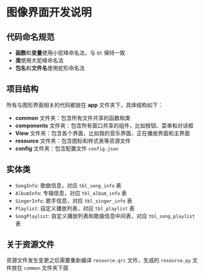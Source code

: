 # 图像界面开发说明

## 代码命名规范
* **函数**和**变量**使用小驼峰命名法，与 `Qt` 保持一致
* **类**使用大驼峰命名法
* **包名**和**文件名**使用蛇形命名法

## 项目结构
所有与图形界面相关的代码都放在 **app** 文件夹下，具体结构如下：
* **common** 文件夹：包含所有文件共享的函数和类
* **components** 文件夹：包含所有窗口共享的组件，比如按钮、菜单和对话框
* **View** 文件夹：包含各个界面，比如我的音乐界面、正在播放界面和主界面
* **resource** 文件夹：包含图标和样式表等资源文件
* **config** 文件夹：包含配置文件 `config.json`


## 实体类
* `SongInfo`: 歌曲信息，对应 `tbl_song_info` 表
* `AlbumInfo`: 专辑信息，对应 `tbl_album_info` 表
* `SingerInfo`: 歌手信息，对应 `tbl_singer_info` 表
* `Playlist`: 自定义播放列表，对应 `tbl_playlist` 表
* `SongPlaylist`: 自定义播放列表和歌曲信息中间表，对应 `tbl_song_playlist` 表


## 关于资源文件
资源文件发生变更之后需要重新编译 `resource.qrc` 文件，生成的 `resource.py` 文件放在 `common` 文件夹下面